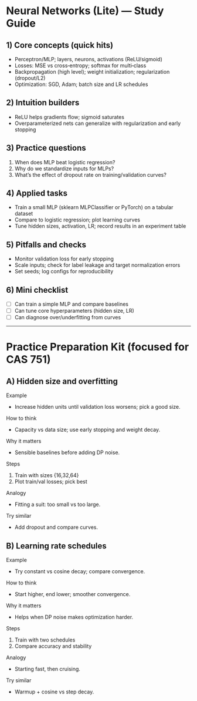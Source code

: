 # Neural Networks (Lite) — Study Guide

## 1) Core concepts (quick hits)
- Perceptron/MLP; layers, neurons, activations (ReLU/sigmoid)
- Losses: MSE vs cross‑entropy; softmax for multi‑class
- Backpropagation (high level); weight initialization; regularization (dropout/L2)
- Optimization: SGD, Adam; batch size and LR schedules

## 2) Intuition builders
- ReLU helps gradients flow; sigmoid saturates
- Overparameterized nets can generalize with regularization and early stopping

## 3) Practice questions
1) When does MLP beat logistic regression?
2) Why do we standardize inputs for MLPs?
3) What’s the effect of dropout rate on training/validation curves?

## 4) Applied tasks
- Train a small MLP (sklearn MLPClassifier or PyTorch) on a tabular dataset
- Compare to logistic regression; plot learning curves
- Tune hidden sizes, activation, LR; record results in an experiment table

## 5) Pitfalls and checks
- Monitor validation loss for early stopping
- Scale inputs; check for label leakage and target normalization errors
- Set seeds; log configs for reproducibility

## 6) Mini checklist
- [ ] Can train a simple MLP and compare baselines
- [ ] Can tune core hyperparameters (hidden size, LR)
- [ ] Can diagnose over/underfitting from curves

---

# Practice Preparation Kit (focused for CAS 751)

## A) Hidden size and overfitting
Example
- Increase hidden units until validation loss worsens; pick a good size.

How to think
- Capacity vs data size; use early stopping and weight decay.

Why it matters
- Sensible baselines before adding DP noise.

Steps
1) Train with sizes {16,32,64}
2) Plot train/val losses; pick best

Analogy
- Fitting a suit: too small vs too large.

Try similar
- Add dropout and compare curves.

## B) Learning rate schedules
Example
- Try constant vs cosine decay; compare convergence.

How to think
- Start higher, end lower; smoother convergence.

Why it matters
- Helps when DP noise makes optimization harder.

Steps
1) Train with two schedules
2) Compare accuracy and stability

Analogy
- Starting fast, then cruising.

Try similar
- Warmup + cosine vs step decay.
